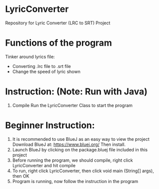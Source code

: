 # LyricConverter
Repository for Lyric Converter (LRC to SRT) Project

# Functions of the program
Tinker around lyrics file:
- Converting .lrc file to .srt file
- Change the speed of lyric shown

# Instruction: (Note: Run with Java)
1. Compile Run the LyricConverter Class to start the program

# Beginner Instruction:
1. It is recommended to use BlueJ as an easy way to view the project
   Download BlueJ at: https://www.bluej.org/
   Then install.
2. Launch BlueJ by clicking on the package.bluej file included in this project
3. Before running the program, we should compile, right click LyricConverter and hit compile
4. To run, right click LyricConverter, then click void main (String[] args), then OK
5. Program is running, now follow the instruction in the program
